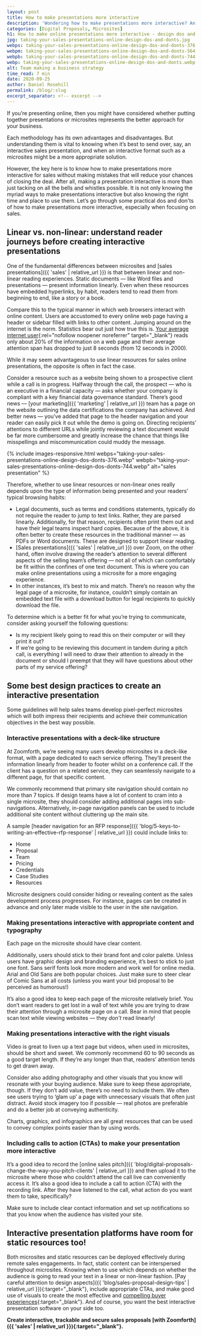 ```yaml
---
layout: post
title: How to make presentations more interactive
description: 'Wondering how to make presentations more interactive? An interactive sales presentation can significantly boost your closing rates but only if you do it right.'
categories: [Digital Proposals, Microsites]
h1: How to make online presentations more interactive - design dos and don'ts
jpg: taking-your-sales-presentations-online-design-dos-and-donts.jpg
webps: taking-your-sales-presentations-online-design-dos-and-donts-376.webp
webpm: taking-your-sales-presentations-online-design-dos-and-donts-564.webp
webpb: taking-your-sales-presentations-online-design-dos-and-donts-744.webp
webp: taking-your-sales-presentations-online-design-dos-and-donts.webp
alt: Team making a business strategy
time_read: 7 min
date: 2020-09-25
author: Daniel Rosehill
permalink: /blog/:slug
excerpt_separator: <!-- excerpt -->
---
```

If you’re presenting online, then you might have considered whether putting together presentations or microsites represents the better approach for your business.
<!-- excerpt -->

Each methodology has its own advantages and disadvantages. But understanding them is vital to knowing when it’s best to send over, say, an interactive sales presentation, and when an interactive format such as a microsites might be a more appropriate solution.

However, the key here is to know how to make presentations more interactive for sales without making mistakes that will reduce your chances of closing the deal. After all, making a presentation interactive is more than just tacking on all the bells and whistles possible. It is not only knowing the myriad ways to make presentations interactive but also knowing the right time and place to use them. Let’s go through some practical dos and don'ts of how to make presentations more interactive, especially when focusing on sales.

## Linear vs. non-linear: understand reader journeys before creating interactive presentations

One of the fundamental differences between microsites and [sales presentations]({{ 'sales' | relative_url }}) is that between linear and non-linear reading experiences. Static documents — like Word files and presentations — present information linearly. Even when these resources have embedded hyperlinks, by habit, readers tend to read them from beginning to end, like a story or a book.

Compare this to the typical manner in which web browsers interact with online content. Users are accustomed to every online web page having a header or sidebar filled with links to other content. Jumping around on the internet is the norm. Statistics bear out just how true this is. [Your average internet user](https://www.go-gulf.ae/how-people-read-content-online/){:rel="nofollow noopener noreferrer" target="_blank"} reads only about 20% of the information on a web page and their average attention span has dropped to just 8 seconds (from 12 seconds in 2000).

While it may seem advantageous to use linear resources for sales online presentations, the opposite is often in fact the case.

Consider a resource such as a website being shown to a prospective client while a call is in progress. Halfway through the call, the prospect — who is an executive in a financial capacity — asks whether your company is compliant with a key financial data governance standard. There’s good news — [your marketing]({{ 'marketing' | relative_url }}) team has a page on the website outlining the data certifications the company has achieved. And better news — you’ve added that page to the header navigation and your reader can easily pick it out while the demo is going on. Directing recipients’ attentions to different URLs while jointly reviewing a text document would be far more cumbersome and greatly increase the chance that things like misspellings and miscommunication could muddy the message.

{% include images-responsive.html webps="taking-your-sales-presentations-online-design-dos-donts-376.webp" webpb="taking-your-sales-presentations-online-design-dos-donts-744.webp" alt="sales presentation" %}

Therefore, whether to use linear resources or non-linear ones really depends upon the type of information being presented and your readers’ typical browsing habits:

* Legal documents, such as terms and conditions statements, typically do not require the reader to jump to text links. Rather, they are parsed linearly. Additionally, for that reason, recipients often print them out and have their legal teams inspect hard copies. Because of the above, it is often better to create these resources in the traditional manner — as PDFs or Word documents. These are designed to support linear reading.
* [Sales presentations]({{ 'sales' | relative_url }}) over Zoom, on the other hand, often involve drawing the reader’s attention to several different aspects of the selling team’s offering — not all of which can comfortably be fit within the confines of one text document. This is where you can make online presentations using a microsite for a more engaging experience.
* In other instances, it’s best to mix and match. There’s no reason why the legal page of a microsite, for instance, couldn’t simply contain an embedded text file with a download button for legal recipients to quickly download the file.

To determine which is a better fit for what you’re trying to communicate, consider asking yourself the following questions:

* Is my recipient likely going to read this on their computer or will they print it out?
* If we’re going to be reviewing this document in tandem during a pitch call, is everything I will need to draw their attention to already in the document or should I preempt that they will have questions about other parts of my service offering?

## Some best design practices to create an interactive presentation

Some guidelines will help sales teams develop pixel-perfect microsites which will both impress their recipients and achieve their communication objectives in the best way possible.

### Interactive presentations with a deck-like structure

At Zoomforth, we’re seeing many users develop microsites in a deck-like format, with a page dedicated to each service offering. They’ll present the information linearly from header to footer whilst on a conference call. If the client has a question on a related service, they can seamlessly navigate to a different page, for that specific content.

We commonly recommend that primary site navigation should contain no more than 7 topics. If design teams have a lot of content to cram into a single microsite, they should consider adding additional pages into sub-navigations. Alternatively, in-page navigation panels can be used to include additional site content without cluttering up the main site.

A sample [header navigation for an RFP response]({{ 'blog/5-keys-to-writing-an-effective-rfp-response' | relative_url }}) could include links to:

* Home
* Proposal
* Team
* Pricing
* Credentials
* Case Studies
* Resources

Microsite designers could consider hiding or revealing content as the sales development process progresses. For instance, pages can be created in advance and only later made visible to the user in the site navigation.

### Making presentations interactive with appropriate content and typography

Each page on the microsite should have clear content.

Additionally, users should stick to their brand font and color palette. Unless users have graphic design and branding experience, it’s best to stick to just one font. Sans serif fonts look more modern and work well for online media. Arial and Old Sans are both popular choices. Just make sure to steer clear of Comic Sans at all costs (unless you want your bid proposal to be perceived as humorous!)

It’s also a good idea to keep each page of the microsite relatively brief. You don’t want readers to get lost in a wall of text while you are trying to draw their attention through a microsite page on a call. Bear in mind that people scan text while viewing websites — they *don’t* read linearly!

### Making presentations interactive with the right visuals

Video is great to liven up a text page but videos, when used in microsites, should be short and sweet. We commonly recommend 60 to 90 seconds as a good target length. If they’re any longer than that, readers’ attention tends to get drawn away.

Consider also adding photography and other visuals that you know will resonate with your buying audience. Make sure to keep these appropriate, though. If they don’t add value, there’s no need to include them. We often see users trying to ‘glam up’ a page with unnecessary visuals that often just distract. Avoid stock imagery too if possible — real photos are preferable and do a better job at conveying authenticity.

Charts, graphics, and infographics are all great resources that can be used to convey complex points easier than by using words.

### Including calls to action (CTAs) to make your presentation more interactive

It’s a good idea to record the [online sales pitch]({{ 'blog/digital-proposals-change-the-way-you-pitch-clients' | relative_url }}) and then upload it to the microsite where those who couldn’t attend the call live can conveniently access it. It’s also a good idea to include a call to action (CTA) with the recording link. After they have listened to the call, what action do you want them to take, specifically?

Make sure to include clear contact information and set up notifications so that you know when the audience has visited your site.

## Interactive presentation platforms have room for static resources too!

Both microsites and static resources can be deployed effectively during remote sales engagements. In fact, static content can be interspersed throughout microsites. Knowing when to use which depends on whether the audience is going to read your text in a linear or non-linear fashion. [Pay careful attention to design aspects]({{ 'blog/sales-proposal-design-tips' | relative_url }}){:target="_blank"}, include appropriate CTAs, and make good use of visuals to create the most effective and [compelling buyer experiences]({{'how-top-sales-teams-create-compelling-content-experiences'|relative_url}}){:target="_blank"}. And of course, you want the best interactive presentation software on your side too.

**Create interactive, trackable and secure sales proposals [with Zoomforth]({{ 'sales' | relative_url }}){:target="_blank"}.**
